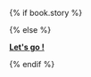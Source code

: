 {% if book.story %}

<div id="inhalt" style="{{book.storycss}}"></div>

<script src="js/letsgo_daten.js"></script>
<script src="js/letsgo_app.js"></script>

{% else %}

[**Let's go !**](bereit_ja.md)

{% endif %}
